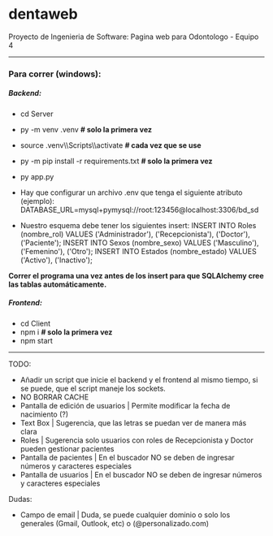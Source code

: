 # dentaweb

Proyecto de Ingenieria de Software: Pagina web para Odontologo - Equipo 4

---
### Para correr (windows):

##### Backend:
- cd Server
- py -m venv .venv  **# solo la primera vez**
- source .venv\\\\Scripts\\\\activate  **# cada vez que se use**
- py -m pip install -r requirements.txt  **# solo la primera vez**
- py app.py


- Hay que configurar un archivo .env que tenga el siguiente atributo (ejemplo):
DATABASE_URL=mysql+pymysql://root:123456@localhost:3306/bd_sd

- Nuestro esquema debe tener los siguientes insert:
INSERT INTO Roles (nombre_rol) VALUES ('Administrador'), ('Recepcionista'), ('Doctor'), ('Paciente');
INSERT INTO Sexos (nombre_sexo) VALUES ('Masculino'), ('Femenino'), ('Otro');
INSERT INTO Estados (nombre_estado) VALUES ('Activo'), ('Inactivo');

**Correr el programa una vez antes de los insert para que SQLAlchemy cree las tablas automáticamente.**

##### Frontend:
- cd Client
- npm i  **# solo la primera vez**
- npm start

---


TODO:
* Añadir un script que inicie el backend y el frontend al mismo tiempo, si se puede, que el script maneje los sockets.
* NO BORRAR CACHE
* Pantalla de edición de usuarios | Permite modificar la fecha de nacimiento (?)
* Text Box | Sugerencia, que las letras se puedan ver de manera más clara
* Roles | Sugerencia solo usuarios con roles de Recepcionista y Doctor pueden gestionar pacientes
* Pantalla de pacientes | En el buscador NO se deben de ingresar números y caracteres especiales
* Pantalla de usuarios | En el buscador NO se deben de ingresar números y caracteres especiales

Dudas:
* Campo de email | Duda, se puede cualquier dominio o solo los generales (Gmail, Outlook, etc) o (@personalizado.com)

